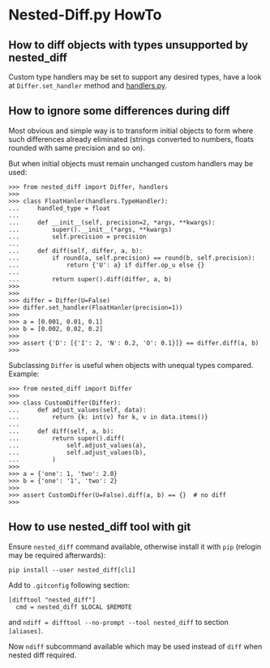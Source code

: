 # Nested-Diff.py HowTo

## How to diff objects with types unsupported by nested\_diff

Custom type handlers may be set to support any desired types, have a look at
`Differ.set_handler` method and [handlers.py](nested_diff/handlers.py).

## How to ignore some differences during diff

Most obvious and simple way is to transform initial objects to form where such
differences already eliminated (strings converted to numbers, floats rounded
with same precision and so on).

But when initial objects must remain unchanged custom handlers may be used:
```
>>> from nested_diff import Differ, handlers
>>>
>>> class FloatHanler(handlers.TypeHandler):
...     handled_type = float
...
...     def __init__(self, precision=2, *args, **kwargs):
...         super().__init__(*args, **kwargs)
...         self.precision = precision
...
...     def diff(self, differ, a, b):
...         if round(a, self.precision) == round(b, self.precision):
...             return {'U': a} if differ.op_u else {}
...
...         return super().diff(differ, a, b)
>>>
>>>
>>> differ = Differ(U=False)
>>> differ.set_handler(FloatHanler(precision=1))
>>>
>>> a = [0.001, 0.01, 0.1]
>>> b = [0.002, 0.02, 0.2]
>>>
>>> assert {'D': [{'I': 2, 'N': 0.2, 'O': 0.1}]} == differ.diff(a, b)
>>>
```

Subclassing `Differ` is useful when objects with unequal types compared.
Example:
```
>>> from nested_diff import Differ
>>>
>>> class CustomDiffer(Differ):
...     def adjust_values(self, data):
...         return {k: int(v) for k, v in data.items()}
...
...     def diff(self, a, b):
...         return super().diff(
...             self.adjust_values(a),
...             self.adjust_values(b),
...         )
>>>
>>> a = {'one': 1, 'two': 2.0}
>>> b = {'one': '1', 'two': 2}
>>>
>>> assert CustomDiffer(U=False).diff(a, b) == {}  # no diff
>>>
```

## How to use nested\_diff tool with git

Ensure `nested_diff` command available, otherwise install it with `pip`
(relogin may be required afterwards):

`pip install --user nested_diff[cli]`

Add to `.gitconfig` following section:

```
[difftool "nested_diff"]
  cmd = nested_diff $LOCAL $REMOTE
```

and `ndiff = difftool --no-prompt --tool nested_diff` to section `[aliases]`.

Now `ndiff` subcommand available which may be used instead of `diff` when
nested diff required.
